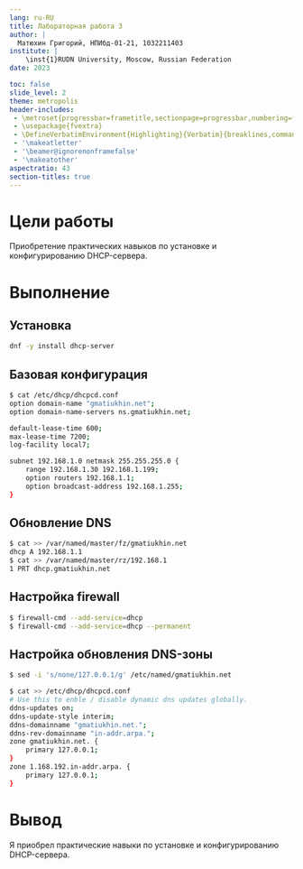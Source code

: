 ```yaml
---
lang: ru-RU
title: Лабораторная работа 3
author: |
  Матюхин Григорий, НПИбд-01-21, 1032211403
institute: |
	\inst{1}RUDN University, Moscow, Russian Federation
date: 2023

toc: false
slide_level: 2
theme: metropolis
header-includes: 
 - \metroset{progressbar=frametitle,sectionpage=progressbar,numbering=fraction}
 - \usepackage{fvextra}
 - \DefineVerbatimEnvironment{Highlighting}{Verbatim}{breaklines,commandchars=\\\{\}}
 - '\makeatletter'
 - '\beamer@ignorenonframefalse'
 - '\makeatother'
aspectratio: 43
section-titles: true
---
```


# Цели работы
Приобретение практических навыков по установке и конфигурированию DHCP-сервера.

# Выполнение
## Установка
```bash
dnf -y install dhcp-server
```

## Базовая конфигурация

```bash
$ cat /etc/dhcp/dhcpcd.conf
option domain-name "gmatiukhin.net";
option domain-name-servers ns.gmatiukhin.net;

default-lease-time 600;
max-lease-time 7200;
log-facility local7;

subnet 192.168.1.0 netmask 255.255.255.0 {
    range 192.168.1.30 192.168.1.199;
    option routers 192.168.1.1;
    option broadcast-address 192.168.1.255;
}
```

## Обновление DNS

```bash
$ cat >> /var/named/master/fz/gmatiukhin.net
dhcp A 192.168.1.1
$ cat >> /var/named/master/rz/192.168.1
1 PRT dhcp.gmatiukhin.net
```

## Настройка firewall

```bash
$ firewall-cmd --add-service=dhcp
$ firewall-cmd --add-service=dhcp --permanent
```

## Настройка обновления DNS-зоны

```bash
$ sed -i 's/none/127.0.0.1/g' /etc/named/gmatiukhin.net
```

```bash
$ cat >> /etc/dhcp/dhcpcd.conf
# Use this to enble / disable dynamic dns updates globally.
ddns-updates on;
ddns-update-style interim;
ddns-domainname "gmatiukhin.net.";
ddns-rev-domainname "in-addr.arpa.";
zone gmatiukhin.net. {
    primary 127.0.0.1;
}
zone 1.168.192.in-addr.arpa. {
    primary 127.0.0.1;
}
```

# Вывод
Я приобрел практические навыки по установке и конфигурированию DHCP-сервера.
